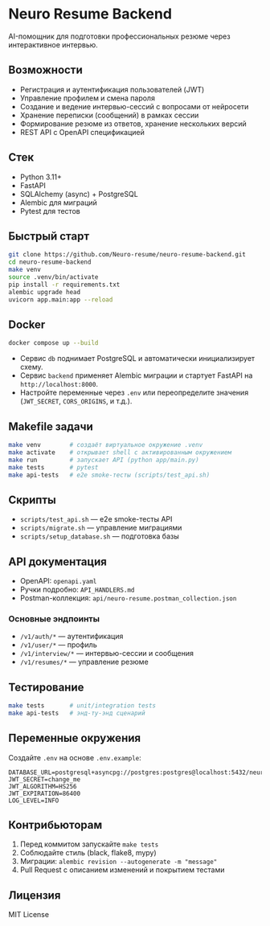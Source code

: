 # Neuro Resume Backend

AI-помощник для подготовки профессиональных резюме через интерактивное интервью.

## Возможности

-   Регистрация и аутентификация пользователей (JWT)
-   Управление профилем и смена пароля
-   Создание и ведение интервью-сессий с вопросами от нейросети
-   Хранение переписки (сообщений) в рамках сессии
-   Формирование резюме из ответов, хранение нескольких версий
-   REST API c OpenAPI спецификацией

## Стек

-   Python 3.11+
-   FastAPI
-   SQLAlchemy (async) + PostgreSQL
-   Alembic для миграций
-   Pytest для тестов

## Быстрый старт

```bash
git clone https://github.com/Neuro-resume/neuro-resume-backend.git
cd neuro-resume-backend
make venv
source .venv/bin/activate
pip install -r requirements.txt
alembic upgrade head
uvicorn app.main:app --reload
```

## Docker

```bash
docker compose up --build
```

-   Сервис `db` поднимает PostgreSQL и автоматически инициализирует схему.
-   Сервис `backend` применяет Alembic миграции и стартует FastAPI на `http://localhost:8000`.
-   Настройте переменные через `.env` или переопределите значения (`JWT_SECRET`, `CORS_ORIGINS`, и т.д.).

## Makefile задачи

```bash
make venv        # создаёт виртуальное окружение .venv
make activate    # открывает shell с активированным окружением
make run         # запускает API (python app/main.py)
make tests       # pytest
make api-tests   # e2e smoke-тесты (scripts/test_api.sh)
```

## Скрипты

-   `scripts/test_api.sh` — e2e smoke-тесты API
-   `scripts/migrate.sh` — управление миграциями
-   `scripts/setup_database.sh` — подготовка базы

## API документация

-   OpenAPI: `openapi.yaml`
-   Ручки подробно: `API_HANDLERS.md`
-   Postman-коллекция: `api/neuro-resume.postman_collection.json`

### Основные эндпоинты

-   `/v1/auth/*` — аутентификация
-   `/v1/user/*` — профиль
-   `/v1/interview/*` — интервью-сессии и сообщения
-   `/v1/resumes/*` — управление резюме

## Тестирование

```bash
make tests       # unit/integration tests
make api-tests   # энд-ту-энд сценарий
```

## Переменные окружения

Создайте `.env` на основе `.env.example`:

```
DATABASE_URL=postgresql+asyncpg://postgres:postgres@localhost:5432/neuro_resume
JWT_SECRET=change_me
JWT_ALGORITHM=HS256
JWT_EXPIRATION=86400
LOG_LEVEL=INFO
```

## Контрибьюторам

1. Перед коммитом запускайте `make tests`
2. Соблюдайте стиль (black, flake8, mypy)
3. Миграции: `alembic revision --autogenerate -m "message"`
4. Pull Request с описанием изменений и покрытием тестами

## Лицензия

MIT License
